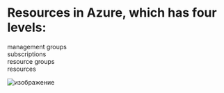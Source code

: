 # Resources in Azure, which has four levels:   
management groups   
subscriptions   
resource groups  
resources  

![изображение](https://github.com/devSLAVUS/AZ-305/assets/91405914/e24b519a-3dc5-4f1c-ac13-08ce705cf947)
